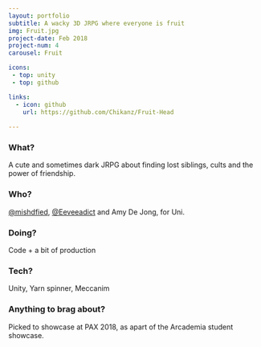 ```yaml
---
layout: portfolio
subtitle: A wacky 3D JRPG where everyone is fruit
img: Fruit.jpg
project-date: Feb 2018
project-num: 4
carousel: Fruit

icons:
 - top: unity 
 - top: github

links:
  - icon: github
    url: https://github.com/Chikanz/Fruit-Head
 
---
```


### What?
A cute and sometimes dark JRPG about finding lost siblings, cults and the power of friendship.

### Who?
[@mishdfied](https://twitter.com/mishdfied), [@Eeveeadict](https://twitter.com/Eeveeadict) and Amy De Jong, for Uni.

### Doing?
Code + a bit of production

### Tech?
Unity, Yarn spinner, Meccanim  

### Anything to brag about?
Picked to showcase at PAX 2018, as apart of the Arcademia student showcase.
